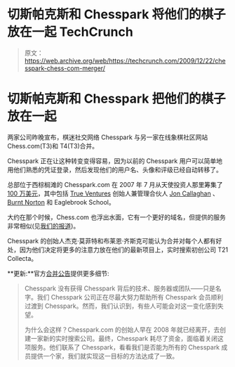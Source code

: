 # 切斯帕克斯和 Chesspark 将他们的棋子放在一起 TechCrunch

> 原文：<https://web.archive.org/web/https://techcrunch.com/2009/12/22/chesspark-chess-com-merger/>

# 切斯帕克斯和 Chesspark 把他们的棋子放在一起

两家公司昨晚宣布，棋迷社交网络 Chesspark 与另一家在线象棋社区网站 Chess.com(T3)和 T4(T3)合并。

Chesspark 正在让这种转变变得容易，因为以前的 Chesspark 用户可以简单地用他们熟悉的凭证登录，然后发现他们的用户名、头像和评级已经自动转移了。

总部位于西棕榈滩的 Chesspark.com 在 2007 年 7 月从天使投资人那里筹集了[100 万美元](https://web.archive.org/web/20221113164939/http://www.crunchbase.com/company/chesspark)，其中包括 [True Ventures](https://web.archive.org/web/20221113164939/http://www.crunchbase.com/financial-organization/true-ventures) 创始人兼管理合伙人 [Jon Callaghan](https://web.archive.org/web/20221113164939/http://www.crunchbase.com/person/jon-callaghan) 、 [Burnt Norton](https://web.archive.org/web/20221113164939/http://www.burntnorton.com/) 和 Eaglebrook School。

大约在那个时候，Chess.com 也浮出水面，它有一个更好的域名，但提供的服务非常相似(见[我们的报道](https://web.archive.org/web/20221113164939/http://www.beta.techcrunch.com/2007/07/08/chesscom-a-social-networking-site-forwell-you-can-probably-guess/))。

Chesspark 的创始人杰克·莫菲特和布莱恩·齐斯克可能认为合并对每个人都有好处，因为他们决定将更多的注意力放在他们的最新项目上，实时搜索初创公司 T21 Collecta。

**更新:**官方[合并公告](https://web.archive.org/web/20221113164939/http://www.chess.com/news/chesscom-welcomes-chesspark-members-2379)提供更多细节:

> Chesspark 没有获得 Chesspark 背后的技术、服务器或团队——只是名字。我们 Chesspark 公司正在尽最大努力帮助所有 Chesspark 会员顺利过渡到 Chesspark。然而，我们认识到，有些人可能会对这一变化感到失望。
> 
> 为什么会这样？Chesspark.com 的创始人早在 2008 年就已经离开，去创建一家新的实时搜索公司。最终，Chesspark 耗尽了资金，面临着关闭这项服务。他们联系了 Chesspark，看看我们是否能为所有的 Chesspark 成员提供一个家，我们就实现这一目标的方法达成了一致。